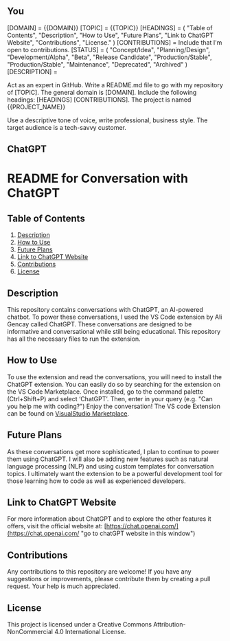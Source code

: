 You
---

[DOMAIN] = {{DOMAIN}}
[TOPIC] = {{TOPIC}}
[HEADINGS] = (
"Table of Contents", "Description", "How to Use", "Future Plans", "Link to ChatGPT Website", "Contributions", "License."
)
[CONTRIBUTIONS] = Include that I'm open to contributions.
[STATUS] = (
  "Concept/Idea", "Planning/Design", "Development/Alpha", "Beta", "Release Candidate", "Production/Stable", "Production/Stable", "Maintenance", "Deprecated", "Archived"
)
[DESCRIPTION] =

Act as an expert in GitHub.
Write a README.md file to go with my repository of [TOPIC]. The general domain is [DOMAIN]. Include the following headings: [HEADINGS] [CONTRIBUTIONS]. The project is named {{PROJECT_NAME}}

Use a descriptive tone of voice, write professional, business style. The target audience is a tech-savvy customer.


ChatGPT
-------

README for Conversation with ChatGPT
====================================

Table of Contents
-----------------

1. [Description](#description)
2. [How to Use](#how-to-use)
3. [Future Plans](#future-plans)
4. [Link to ChatGPT Website](#link-to-chatgpt-website)
5. [Contributions](#contributions)
6. [License](#license)

Description
-----------

This repository contains conversations with ChatGPT, an AI-powered chatbot. To power these conversations, I used the VS Code extension by Ali Gencay called ChatGPT. These conversations are designed to be informative and conversational while still being educational. This repository has all the necessary files to run the extension.

How to Use
----------

To use the extension and read the conversations, you will need to install the ChatGPT extension. You can easily do so by searching for the extension on the VS Code Marketplace. Once installed, go to the command palette (Ctrl+Shift+P) and select ‘ChatGPT’. Then, enter in your query (e.g. "Can you help me with coding?") Enjoy the conversation! The VS code Extension can be found on [VisualStudio Marketplace](https://marketplace.visualstudio.com/items?itemName=gencay.vscode-chatgpt "Click to see the extension web page in this window").

Future Plans
------------

As these conversations get more sophisticated, I plan to continue to power them using ChatGPT. I will also be adding new features such as natural language processing (NLP) and using custom templates for conversation topics. I ultimately want the extension to be a powerful development tool for those learning how to code as well as experienced developers.

Link to ChatGPT Website
-----------------------

For more information about ChatGPT and to explore the other features it offers, visit the official website at: [https://chat.openai.com/](https://chat.openai.com/ "go to chatGPT website in this window")

Contributions
-------------

Any contributions to this repository are welcome! If you have any suggestions or improvements, please contribute them by creating a pull request. Your help is much appreciated.

License
-------

This project is licensed under a Creative Commons Attribution-NonCommercial 4.0 International License.
